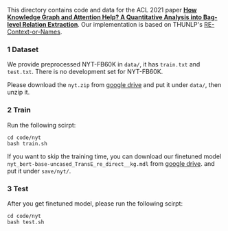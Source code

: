 This directory contains code and data for the ACL 2021 paper [**How Knowledge Graph and Attention Help?
A Quantitative Analysis into Bag-level Relation Extraction**](https://arxiv.org/abs/2107.12064). Our implementation is based on THUNLP's [RE-Context-or-Names](https://github.com/thunlp/RE-Context-or-Names).

### 1 Dataset

We provide preprocessed NYT-FB60K in `data/`, it has `train.txt` and `test.txt`. There is no development set for NYT-FB60K.

Please download the `nyt.zip` from [google drive](https://drive.google.com/file/d/1kuqaiebhNnatccUB4aLVSrX1UFuNMabZ/view?usp=sharing) and put it under `data/`, then unzip it.


### 2 Train

Run the following scirpt:

```shell
cd code/nyt
bash train.sh
```

If you want to skip the training time, you can download our finetuned model `nyt_bert-base-uncased_TransE_re_direct__kg.mdl` from [google drive](https://drive.google.com/file/d/1gYDboKHbR108Iulk_1_-HqsMDjNvt5r3/view?usp=sharing). and put it under `save/nyt/`.

### 3 Test

After you get finetuned model, please run the following scirpt:

```shell
cd code/nyt
bash test.sh
```
